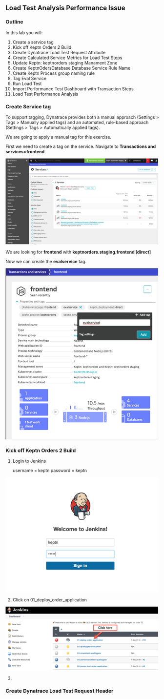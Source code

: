 ## Load Test Analysis Performance Issue

### Outline
In this lab you will:

1.	Create a service tag
2.  Kick off Keptn Orders 2 Build
3.  Create Dynatrace Load Test Request Attribute
4.  Create Calculated Service Metrics for Load Test Steps
5.  Update Keptn: keptnorders staging Manament Zone
6.  Create KeptnOdersDatabase Database Service Rule Name
7.  Create Keptn Process group naming rule
8.  Tag Eval Service
9.  Run Load Test
10.  Import Performance Test Dashboard with Transaction Steps
11. Load Test Performance Analysis


### Create Service tag

To support tagging, Dynatrace provides both a manual approach (Settings > Tags > Manually applied tags) and an automated, rule-based approach (Settings > Tags > Automatically applied tags).

We are going to apply a manual tag for this exercise.

First we need to create a tag on the service.
Navigate to **Transactions and services>frontend** 

<img src="../../assets/images/lab1_frontend_service.png" width="500"/>

We are looking for **frontend** with **keptnorders.staging.frontend [direct]**

Now we can create the **evalservice** tag.

<img src="../../assets/images/lab1_service_tag.png" width="500"/>

### Kick off Keptn Orders 2 Build

1. Login to Jenkins

	username = keptn
	password = keptn

<img src="../../assets/images/Lab_1_Jenkins_Log_In.png" width="500"/>

2. Click on 01_deploy_order_application

<img src="../../assets/images/Lab_1_deploy_order_application_1.png" width="500"/>

3. 


### Create Dynatrace Load Test Request Header

